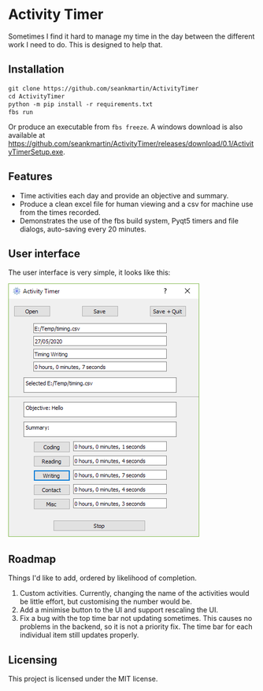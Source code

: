 # Activity Timer

Sometimes I find it hard to manage my time in the day between the different work I need to do. This is designed to help that.

## Installation

```
git clone https://github.com/seankmartin/ActivityTimer
cd ActivityTimer
python -m pip install -r requirements.txt
fbs run
```

Or produce an executable from `fbs freeze`.
A windows download is also available at https://github.com/seankmartin/ActivityTimer/releases/download/0.1/ActivityTimerSetup.exe.

## Features

- Time activities each day and provide an objective and summary.
- Produce a clean excel file for human viewing and a csv for machine use from the times recorded.
- Demonstrates the use of the fbs build system, Pyqt5 timers and file dialogs, auto-saving every 20 minutes.

## User interface

The user interface is very simple, it looks like this:

![Screenshot of sample app on Windows](screenshots/quote-app.png)

## Roadmap

Things I'd like to add, ordered by likelihood of completion.

1. Custom activities. Currently, changing the name of the activities would be little effort, but customising the number would be.
2. Add a minimise button to the UI and support rescaling the UI.
3. Fix a bug with the top time bar not updating sometimes. This causes no problems in the backend, so it is not a priority fix. The time bar for each individual item still updates properly.

## Licensing

This project is licensed under the MIT license.
